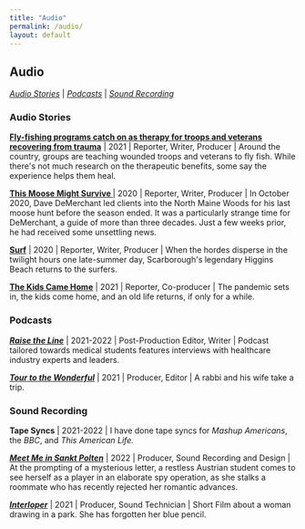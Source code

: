 ```yaml
---
title: "Audio"
permalink: /audio/
layout: default
---
```

## **Audio**
*[Audio Stories](#AudioStories)* \| *[Podcasts](#Podcasts)* \| *[Sound Recording](#SoundRecording)*

### <a name="AudioStories"><a/>Audio Stories

**[Fly-fishing programs catch on as therapy for troops and veterans recovering from trauma](https://beta.prx.org/stories/394771)** \| 2021 \| Reporter, Writer, Producer \| Around the country, groups are teaching wounded troops and veterans to fly fish. While there's not much research on the therapeutic benefits, some say the experience helps them heal.

**[This Moose Might Survive ](https://soundcloud.com/andrew-schwartz-191964276/this-moose-might-survive)** \| 2020 \| Reporter, Writer, Producer \| In October 2020, Dave DeMerchant led clients into the North Maine Woods for his last moose hunt before the season ended. It was a particularly strange time for DeMerchant, a guide of more than three decades. Just a few weeks prior, he had received some unsettling news.

**[Surf](https://soundcloud.com/andrew-schwartz-191964276/surfing)** \| 2020 \| Reporter, Writer, Producer \| When the hordes disperse in the twilight hours one late-summer day, Scarborough's legendary Higgins Beach returns to the surfers.

**[The Kids Came Home](https://soundcloud.com/andrew-schwartz-191964276/the-kids-came-home)** \| 2021 \| Reporter, Co-producer \| The pandemic sets in, the kids come home, and an old life returns, if only for a while.

### <a name="Podcasts"><a/>Podcasts

***[Raise the Line](https://www.osmosis.org/raisethelinepodcast)*** \| 2021-2022 \| Post-Production Editor, Writer \| Podcast tailored towards medical students features interviews with healthcare industry experts and leaders.

***[Tour to the Wonderful](https://podcasts.apple.com/us/podcast/tour-to-the-wonderful-podcast/id1547001141)*** \| 2021 \| Producer, Editor \| A rabbi and his wife take a trip.

### <a name="Sound Recording"><a/>Sound Recording

**Tape Syncs** \| 2021-2022 \| I have done tape syncs for *Mashup Americans*, the *BBC*, and *This American Life.*

***[Meet Me in Sankt Polten](https://www.youtube.com/watch?app=desktop&v=n6OmmVVn7vg)*** \| 2022 \| Producer, Sound Recording and Design \| At the prompting of a mysterious letter, a restless Austrian student comes to see herself as a player in an elaborate spy operation, as she stalks a roommate who has recently rejected her romantic advances.

***[Interloper](https://www.youtube.com/watch?v=5JsN9_D1pP8)*** \| 2021 \| Producer, Sound Technician \| Short Film about a woman drawing in a park. She has forgotten her blue pencil.
